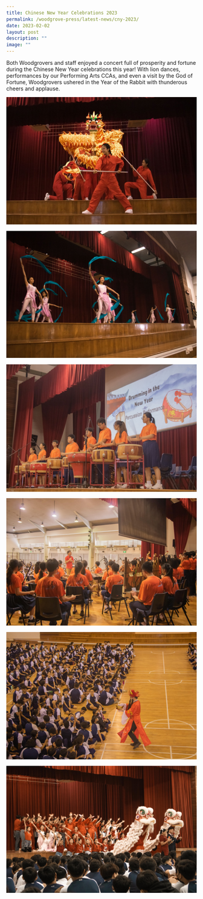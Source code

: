 ```yaml
---
title: Chinese New Year Celebrations 2023
permalink: /woodgrove-press/latest-news/cny-2023/
date: 2023-02-02
layout: post
description: ""
image: ""
---
```

Both Woodgrovers and staff enjoyed a concert full of prosperity and fortune during the Chinese New Year celebrations this year! With lion dances, performances by our Performing Arts CCAs, and even a visit by the God of Fortune, Woodgrovers ushered in the Year of the Rabbit with thunderous cheers and applause.

![](/images/Latest%20News/CNY%202023/img_0061-min.jpg)

![](/images/Latest%20News/CNY%202023/img_0105-min.jpg)

![](/images/Latest%20News/CNY%202023/img_9932-min.jpg)

![](/images/Latest%20News/CNY%202023/img_1094-min.jpg)

![](/images/Latest%20News/CNY%202023/img_1109-min.jpg)

![](/images/Latest%20News/CNY%202023/img_9086-min.jpg)